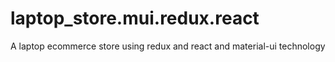 # laptop_store.mui.redux.react
A laptop ecommerce store using redux and react and material-ui technology
